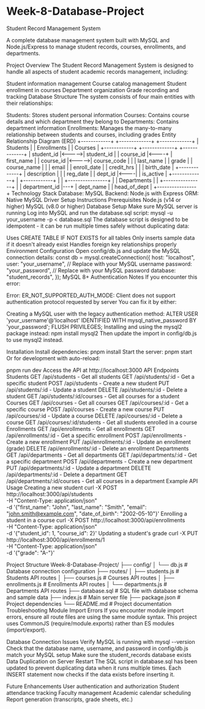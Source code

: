 # Week-8-Database-Project

Student Record Management System


A complete database management system built with MySQL and Node.js/Express to manage student records, courses, enrollments, and departments.

Project Overview
The Student Record Management System is designed to handle all aspects of student academic records management, including:

Student information management
Course catalog management
Student enrollment in courses
Department organization
Grade recording and tracking
Database Structure
The system consists of four main entities with their relationships:

Students: Stores student personal information
Courses: Contains course details and which department they belong to
Departments: Contains department information
Enrollments: Manages the many-to-many relationship between students and courses, including grades
Entity Relationship Diagram (ERD)
+------------+       +-------------+       +-------------+
| Students   |       | Enrollments |       | Courses     |
+------------+       +-------------+       +-------------+
| student_id |<----->| student_id  |       | course_id   |<----+
| first_name |       | course_id   |<----->| course_code |     |
| last_name  |       | grade       |       | course_name |     |
| email      |       | enroll_date |       | credit_hrs  |     |
| birth_date |       +-------------+       | description |     |
| reg_date   |                             | dept_id     |<----|
| is_active  |                             +-------------+     |
+------------+                                                 |
                                                              |
                                          +----------------+   |
                                          | Departments    |   |
                                          +----------------+   |
                                          | department_id  |---+
                                          | dept_name      |
                                          | head_of_dept   |
                                          +----------------+
Technology Stack
Database: MySQL
Backend: Node.js with Express
ORM: Native MySQL Driver
Setup Instructions
Prerequisites
Node.js (v14 or higher)
MySQL (v8.0 or higher)
Database Setup
Make sure MySQL server is running
Log into MySQL and run the database.sql script:
mysql -u your_username -p < database.sql
The database script is designed to be idempotent - it can be run multiple times safely without duplicating data:

Uses CREATE TABLE IF NOT EXISTS for all tables
Only inserts sample data if it doesn't already exist
Handles foreign key relationships properly
Environment Configuration
Open config/db.js and update the MySQL connection details:
const db = mysql.createConnection({
  host: "localhost",
  user: "your_username", // Replace with your MySQL username
  password: "your_password", // Replace with your MySQL password
  database: "student_records",
});
MySQL 8+ Authentication Notes
If you encounter this error:

Error: ER_NOT_SUPPORTED_AUTH_MODE: Client does not support authentication protocol requested by server
You can fix it by either:

Creating a MySQL user with the legacy authentication method:
ALTER USER 'your_username'@'localhost' IDENTIFIED WITH mysql_native_password BY 'your_password';
FLUSH PRIVILEGES;
Installing and using the mysql2 package instead:
npm install mysql2
Then update the import in config/db.js to use mysql2 instead.

Installation
Install dependencies:
pnpm install
Start the server:
pnpm start
Or for development with auto-reload:

pnpm run dev
Access the API at http://localhost:3000
API Endpoints
Students
GET /api/students - Get all students
GET /api/students/:id - Get a specific student
POST /api/students - Create a new student
PUT /api/students/:id - Update a student
DELETE /api/students/:id - Delete a student
GET /api/students/:id/courses - Get all courses for a student
Courses
GET /api/courses - Get all courses
GET /api/courses/:id - Get a specific course
POST /api/courses - Create a new course
PUT /api/courses/:id - Update a course
DELETE /api/courses/:id - Delete a course
GET /api/courses/:id/students - Get all students enrolled in a course
Enrollments
GET /api/enrollments - Get all enrollments
GET /api/enrollments/:id - Get a specific enrollment
POST /api/enrollments - Create a new enrollment
PUT /api/enrollments/:id - Update an enrollment (grade)
DELETE /api/enrollments/:id - Delete an enrollment
Departments
GET /api/departments - Get all departments
GET /api/departments/:id - Get a specific department
POST /api/departments - Create a new department
PUT /api/departments/:id - Update a department
DELETE /api/departments/:id - Delete a department
GET /api/departments/:id/courses - Get all courses in a department
Example API Usage
Creating a new student
curl -X POST http://localhost:3000/api/students \
  -H "Content-Type: application/json" \
  -d '{"first_name": "John", "last_name": "Smith", "email": "john.smith@example.com", "date_of_birth": "2002-05-10"}'
Enrolling a student in a course
curl -X POST http://localhost:3000/api/enrollments \
  -H "Content-Type: application/json" \
  -d '{"student_id": 1, "course_id": 2}'
Updating a student's grade
curl -X PUT http://localhost:3000/api/enrollments/1 \
  -H "Content-Type: application/json" \
  -d '{"grade": "A-"}'
  
Project Structure
Week-8-Database-Project/
├── config/
│   └── db.js                # Database connection configuration
├── routes/
│   ├── students.js          # Students API routes
│   ├── courses.js           # Courses API routes
│   ├── enrollments.js       # Enrollments API routes
│   └── departments.js       # Departments API routes
├── database.sql             # SQL file with database schema and sample data
├── index.js                 # Main server file
├── package.json             # Project dependencies
└── README.md                # Project documentation
Troubleshooting
Module Import Errors
If you encounter module import errors, ensure all route files are using the same module syntax. This project uses CommonJS (require/module.exports) rather than ES modules (import/export).

Database Connection Issues
Verify MySQL is running with mysql --version
Check that the database name, username, and password in config/db.js match your MySQL setup
Make sure the student_records database exists
Data Duplication on Server Restart
The SQL script in database.sql has been updated to prevent duplicating data when it runs multiple times. Each INSERT statement now checks if the data exists before inserting it.

Future Enhancements
User authentication and authorization
Student attendance tracking
Faculty management
Academic calendar scheduling
Report generation (transcripts, grade sheets, etc.)
